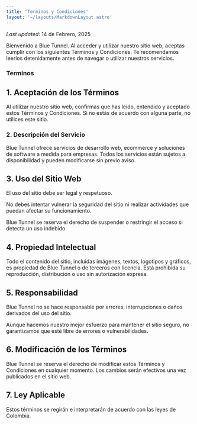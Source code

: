 ```yaml
---
title: 'Terminos y Condiciones'
layout: '~/layouts/MarkdownLayout.astro'
---
```


_Last updated_: 14 de Febrero, 2025

Bienvenido a Blue Tunnel. Al acceder y utilizar nuestro sitio web, aceptas cumplir con los siguientes Términos y Condiciones. Te recomendamos leerlos detenidamente antes de navegar o utilizar nuestros servicios.

### Terminos

## 1. Aceptación de los Términos
Al utilizar nuestro sitio web, confirmas que has leído, entendido y aceptado estos Términos y Condiciones. Si no estás de acuerdo con alguna parte, no utilices este sitio.


### 2. Descripción del Servicio
Blue Tunnel ofrece servicios de desarrollo web, ecommerce y soluciones de software a medida para empresas. Todos los servicios están sujetos a disponibilidad y pueden modificarse sin previo aviso.

## 3. Uso del Sitio Web
El uso del sitio debe ser legal y respetuoso.

No debes intentar vulnerar la seguridad del sitio ni realizar actividades que puedan afectar su funcionamiento.

Blue Tunnel se reserva el derecho de suspender o restringir el acceso si detecta un uso indebido.

## 4. Propiedad Intelectual
Todo el contenido del sitio, incluidas imágenes, textos, logotipos y gráficos, es propiedad de Blue Tunnel o de terceros con licencia. Está prohibida su reproducción, distribución o uso sin autorización expresa.

## 5. Responsabilidad
Blue Tunnel no se hace responsable por errores, interrupciones o daños derivados del uso del sitio.

Aunque hacemos nuestro mejor esfuerzo para mantener el sitio seguro, no garantizamos que esté libre de errores o vulnerabilidades.

## 6. Modificación de los Términos
Blue Tunnel se reserva el derecho de modificar estos Términos y Condiciones en cualquier momento. Los cambios serán efectivos una vez publicados en el sitio web.


## 7. Ley Aplicable
Estos términos se regirán e interpretarán de acuerdo con las leyes de Colombia.


